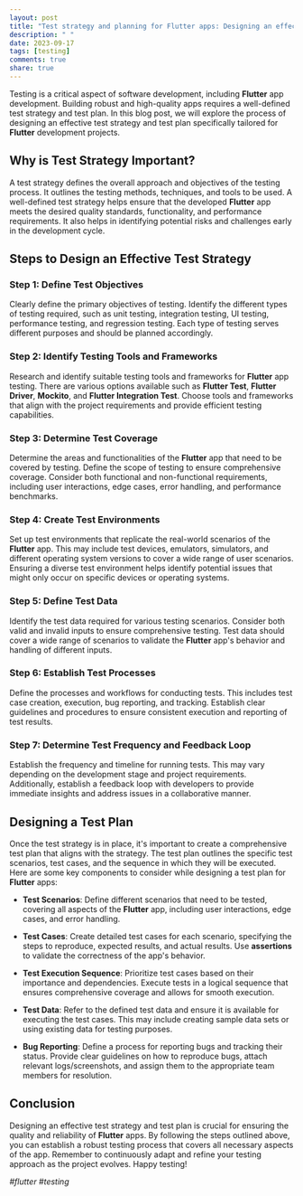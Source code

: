 ```yaml
---
layout: post
title: "Test strategy and planning for Flutter apps: Designing an effective test strategy and test plan for Flutter development projects"
description: " "
date: 2023-09-17
tags: [testing]
comments: true
share: true
---
```


Testing is a critical aspect of software development, including **Flutter** app development. Building robust and high-quality apps requires a well-defined test strategy and test plan. In this blog post, we will explore the process of designing an effective test strategy and test plan specifically tailored for **Flutter** development projects.

## Why is Test Strategy Important?

A test strategy defines the overall approach and objectives of the testing process. It outlines the testing methods, techniques, and tools to be used. A well-defined test strategy helps ensure that the developed **Flutter** app meets the desired quality standards, functionality, and performance requirements. It also helps in identifying potential risks and challenges early in the development cycle.

## Steps to Design an Effective Test Strategy

### Step 1: Define Test Objectives
Clearly define the primary objectives of testing. Identify the different types of testing required, such as unit testing, integration testing, UI testing, performance testing, and regression testing. Each type of testing serves different purposes and should be planned accordingly.

### Step 2: Identify Testing Tools and Frameworks
Research and identify suitable testing tools and frameworks for **Flutter** app testing. There are various options available such as **Flutter Test**, **Flutter Driver**, **Mockito**, and **Flutter Integration Test**. Choose tools and frameworks that align with the project requirements and provide efficient testing capabilities.

### Step 3: Determine Test Coverage
Determine the areas and functionalities of the **Flutter** app that need to be covered by testing. Define the scope of testing to ensure comprehensive coverage. Consider both functional and non-functional requirements, including user interactions, edge cases, error handling, and performance benchmarks.

### Step 4: Create Test Environments
Set up test environments that replicate the real-world scenarios of the **Flutter** app. This may include test devices, emulators, simulators, and different operating system versions to cover a wide range of user scenarios. Ensuring a diverse test environment helps identify potential issues that might only occur on specific devices or operating systems.

### Step 5: Define Test Data
Identify the test data required for various testing scenarios. Consider both valid and invalid inputs to ensure comprehensive testing. Test data should cover a wide range of scenarios to validate the **Flutter** app's behavior and handling of different inputs.

### Step 6: Establish Test Processes
Define the processes and workflows for conducting tests. This includes test case creation, execution, bug reporting, and tracking. Establish clear guidelines and procedures to ensure consistent execution and reporting of test results.

### Step 7: Determine Test Frequency and Feedback Loop
Establish the frequency and timeline for running tests. This may vary depending on the development stage and project requirements. Additionally, establish a feedback loop with developers to provide immediate insights and address issues in a collaborative manner.

## Designing a Test Plan

Once the test strategy is in place, it's important to create a comprehensive test plan that aligns with the strategy. The test plan outlines the specific test scenarios, test cases, and the sequence in which they will be executed. Here are some key components to consider while designing a test plan for **Flutter** apps:

- **Test Scenarios**: Define different scenarios that need to be tested, covering all aspects of the **Flutter** app, including user interactions, edge cases, and error handling.

- **Test Cases**: Create detailed test cases for each scenario, specifying the steps to reproduce, expected results, and actual results. Use **assertions** to validate the correctness of the app's behavior.

- **Test Execution Sequence**: Prioritize test cases based on their importance and dependencies. Execute tests in a logical sequence that ensures comprehensive coverage and allows for smooth execution.

- **Test Data**: Refer to the defined test data and ensure it is available for executing the test cases. This may include creating sample data sets or using existing data for testing purposes.

- **Bug Reporting**: Define a process for reporting bugs and tracking their status. Provide clear guidelines on how to reproduce bugs, attach relevant logs/screenshots, and assign them to the appropriate team members for resolution.

## Conclusion

Designing an effective test strategy and test plan is crucial for ensuring the quality and reliability of **Flutter** apps. By following the steps outlined above, you can establish a robust testing process that covers all necessary aspects of the app. Remember to continuously adapt and refine your testing approach as the project evolves. Happy testing!

*#flutter #testing*